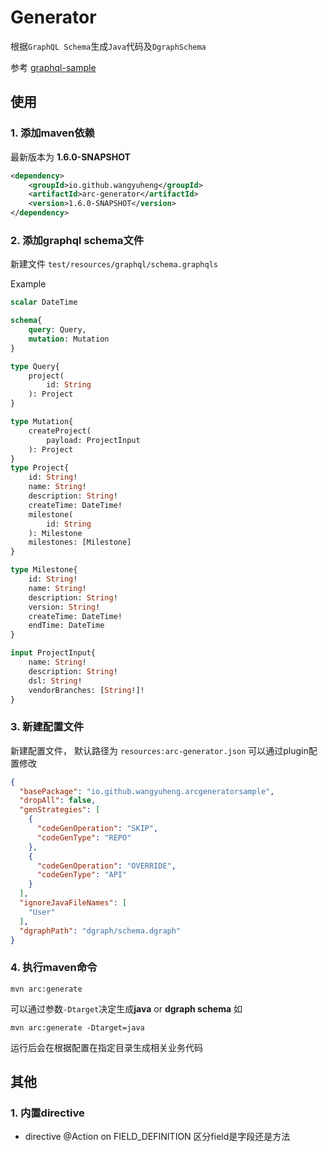 # Generator

根据`GraphQL Schema`生成`Java`代码及`DgraphSchema`

参考 [graphql-sample](./generator/src/test/java/ai/care/arc/generator/codegen/GeneratorIntegralTest.java)

## 使用

### 1. 添加maven依赖

最新版本为 **1.6.0-SNAPSHOT**

```xml
<dependency>
    <groupId>io.github.wangyuheng</groupId>
    <artifactId>arc-generator</artifactId>
    <version>1.6.0-SNAPSHOT</version>
</dependency>
```
### 2. 添加graphql schema文件 

新建文件 `test/resources/graphql/schema.graphqls`

Example

```graphql
scalar DateTime

schema{
    query: Query,
    mutation: Mutation
}

type Query{
    project(
        id: String
    ): Project
}

type Mutation{
    createProject(
        payload: ProjectInput
    ): Project
}
type Project{
    id: String!
    name: String!
    description: String!
    createTime: DateTime!
    milestone(
        id: String
    ): Milestone
    milestones: [Milestone]
}

type Milestone{
    id: String!
    name: String!
    description: String!
    version: String!
    createTime: DateTime!
    endTime: DateTime
}

input ProjectInput{
    name: String!
    description: String!
    dsl: String!
    vendorBranches: [String!]!
}
```

### 3. 新建配置文件

新建配置文件， 默认路径为 `resources:arc-generator.json` 可以通过plugin配置修改

```json
{
  "basePackage": "io.github.wangyuheng.arcgeneratorsample",
  "dropAll": false,
  "genStrategies": [
    {
      "codeGenOperation": "SKIP",
      "codeGenType": "REPO"
    },
    {
      "codeGenOperation": "OVERRIDE",
      "codeGenType": "API"
    }
  ],
  "ignoreJavaFileNames": [
    "User"
  ],
  "dgraphPath": "dgraph/schema.dgraph"
}
```

### 4. 执行maven命令

```shell script
mvn arc:generate
```

可以通过参数`-Dtarget`决定生成**java** or **dgraph schema** 如

```shell script
mvn arc:generate -Dtarget=java
```

运行后会在根据配置在指定目录生成相关业务代码

## 其他

### 1. 内置directive

- directive @Action on FIELD_DEFINITION 区分field是字段还是方法
